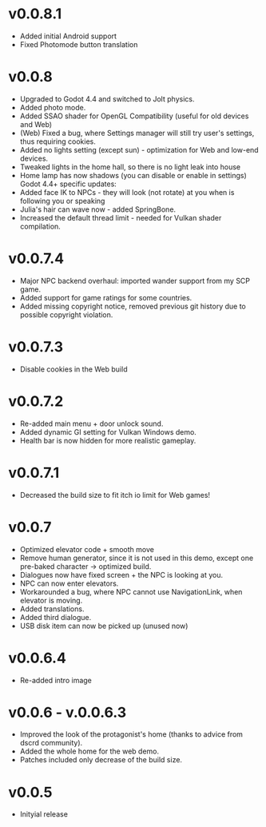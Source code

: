 # v0.0.8.1

- Added initial Android support
- Fixed Photomode button translation

# v0.0.8

- Upgraded to Godot 4.4 and switched to Jolt physics.
- Added photo mode.
- Added SSAO shader for OpenGL Compatibility (useful for old devices and Web)
- (Web) Fixed a bug, where Settings manager will still try user's settings, thus requiring cookies.
- Added no lights setting (except sun) - optimization for Web and low-end devices.
- Tweaked lights in the home hall, so there is no light leak into house
- Home lamp has now shadows (you can disable or enable in settings)
Godot 4.4+ specific updates:
- Added face IK to NPCs - they will look (not rotate) at you when is following you or speaking
- Julia's hair can wave now - added SpringBone.
- Increased the default thread limit - needed for Vulkan shader compilation.

# v0.0.7.4
- Major NPC backend overhaul: imported wander support from my SCP game.
- Added support for game ratings for some countries.
- Added missing copyright notice, removed previous git history due to possible copyright violation.

# v0.0.7.3
- Disable cookies in the Web build

# v0.0.7.2
- Re-added main menu + door unlock sound.
- Added dynamic GI setting for Vulkan Windows demo.
- Health bar is now hidden for more realistic gameplay.


# v0.0.7.1
- Decreased the build size to fit itch io limit for Web games!

# v0.0.7
- Optimized elevator code + smooth move
- Remove human generator, since it is not used in this demo, except one pre-baked character -> optimized build.
- Dialogues now have fixed screen + the NPC is looking at you.
- NPC can now enter elevators.
- Workarounded a bug, where NPC cannot use NavigationLink, when elevator is moving.
- Added translations.
- Added third dialogue.
- USB disk item can now be picked up (unused now)


# v0.0.6.4
- Re-added intro image

# v0.0.6 - v.0.0.6.3
- Improved the look of the protagonist's home (thanks to advice from dscrd community).
- Added the whole home for the web demo.
- Patches included only decrease of the build size.

# v0.0.5
- Inityial release